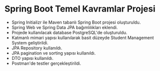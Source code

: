 # Spring Boot Temel Kavramlar Projesi
- Spring Initializr ile Maven tabanlı Spring Boot projesi oluşturuldu.
- Spring Web ve Spring Data JPA bağımlılıkları eklendi.
- Projede kullanılacak database PostgreSQL'de oluşturuldu.
- Katmanlı mimari yapısı kullanılarak basit düzeyde Student Management System geliştirildi.
- JPA Repository kullanıldı.
- JPA pagination ve sorting yapısı kullanıldı.
- DTO yapısı kullanıldı.
- Postman'de testler gerçekleştirildi.
